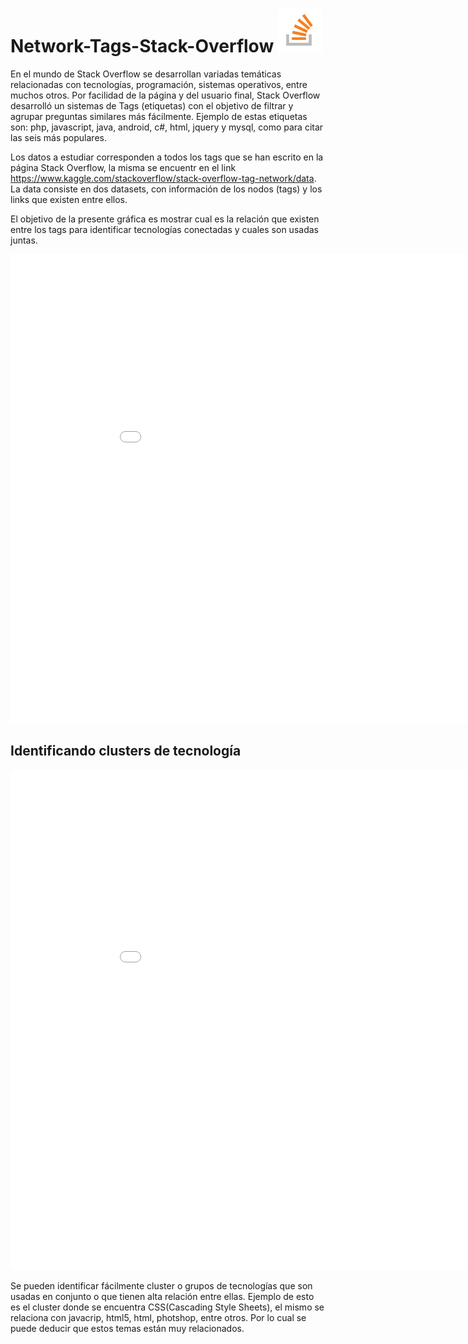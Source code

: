 # Network-Tags-Stack-Overflow <img src="logo.png" height="70px"/>

En el mundo de Stack Overflow se desarrollan variadas temáticas relacionadas con tecnologías, programación, sistemas operativos, entre muchos otros. Por facilidad de la página y del usuario final, Stack Overflow desarrolló un sistemas de Tags (etiquetas) con el objetivo de filtrar y agrupar preguntas similares más fácilmente. Ejemplo de estas etiquetas son: php, javascript, java, android, c#, html, jquery y mysql, como para citar las seis más populares.

Los datos a estudiar corresponden a todos los tags que se han escrito en la página Stack Overflow, la misma se encuentr en el link https://www.kaggle.com/stackoverflow/stack-overflow-tag-network/data. La data consiste en dos datasets, con información de los nodos (tags) y los links que existen entre ellos. 

El objetivo de la presente gráfica es mostrar cual es la relación que existen entre los tags para identificar tecnologías conectadas y cuales son usadas juntas.

<Embed src = "grafica1.html" width = "950" height = "750">

## Identificando clusters de tecnología 

<Embed src = "grafica2.html" width = "950" height = "800">

Se pueden identificar fácilmente cluster o grupos de tecnologías que son usadas en conjunto o que tienen alta relación entre ellas. Ejemplo de esto es el cluster donde se encuentra CSS(Cascading Style Sheets), el mismo se relaciona con javacrip, html5, html, photshop, entre otros. Por lo cual se puede deducir que estos temas están muy relacionados.
